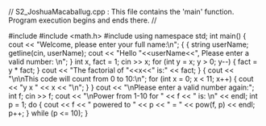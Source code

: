 // S2_JoshuaMacaballug.cpp : This file contains the 'main' function. Program execution begins and ends there.
//

#include <iostream>
#include <math.h>
#include <string>
using namespace std;
int main()
{
	cout << "Welcome, please enter your full name:\n";
	{
		{
			string userName;
			getline(cin, userName);
			cout << "Hello "<<userName<<", Please enter a valid number: \n";
		}
		int x, fact = 1;
		cin >> x;
		for (int y = x; y > 0; y--)
		{
			fact = y * fact;
		}
		cout << "The factorial of "<<x<<" is:" << fact;
	}
	{
		cout << "\n\nThis code will count from 0 to 10:\n";
		for (int x = 0; x < 11; x++) {
			cout << "y x " << x << "\n";
		}
	}
	cout << "\nPlease enter a valid number again:";
	int f;
	cin >> f;
	cout << "\nPower from 1-10 for " << f << " is: \n" << endl;
	int p = 1;
	do {
		cout << f << " powered to " << p << " = " << pow(f, p) << endl;
		p++;
	} while (p <= 10);
}



